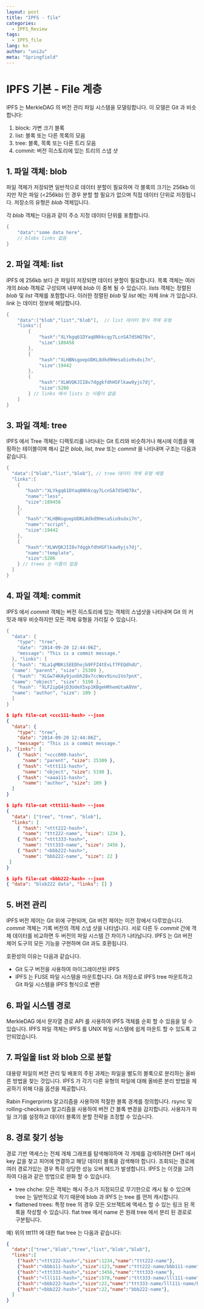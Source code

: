 ```yaml
---
layout: post
title: "IPFS - file"
categories:
  - IPFS_Review
tags:
  - IPFS_file
lang: ko
author: "uni2u"
meta: "Springfield"
---
```


# IPFS 기본 - File 계층

IPFS 는 MerkleDAG 의 버전 관리 파일 시스템을 모델링합니다. 이 모델은 Git 과 비슷합니다:

1. block: 가변 크기 블록
2. list: 블록 또는 다른 목록의 모음
3. tree: 블록, 목록 또는 다른 트리 모음
4. commit: 버전 히스토리에 있는 트리의 스냅 샷

## 1. 파일 객체: blob

파일 객체가 저장되면 일반적으로 데이터 분할이 필요하며 각 블록의 크기는 256kb 이지만 작은 파일 (<256kb) 인 경우 분할 할 필요가 없으며 직접 데이터 단위로 저장됩니다. 저장소의 유형은 _blob_ 객체입니다. 

각 _blob_ 객체는 다음과 같이 주소 지정 데이터 단위를 포함합니다.

```go
{
    "data":"some data here", 
    // blobs links 없음
}
```

## 2. 파일 객체: list

IPFS 에 256kb 보다 큰 파일이 저장되면 데이터 분할이 필요합니다. 목록 객체는 여러 개의 _blob_ 객체로 구성되며 내부에 _blob_ 이 중복 될 수 있습니다. _lists_ 객체는 정렬된 _blob_ 및 _list_ 객체를 포함합니다. 이러한 정렬된 _blob_ 및 _list_ 에는 자체 _link_ 가 있습니다. _link_ 는 데이터 정보에 해당합니다.

```go
{
    "data":["blob","list","blob"],  // list 데이터 형식 객체 유형
    "links":[
        {
            "hash":"XLYkgq61DYaq8Nhkcqy7LcnSA7dSHQ78x",
            "size":189458
        },
        {
            "hash":"XLHBNsgoepUDKL8dkd9Hesa5io9sdxi7n",
            "size":19442
        },
        {
            "hash":"XLWVQKJII8v7dggkfdhHSFlkaw9yjs7dj",
            "size":5286
        } // links 에서 lists 는 이름이 없음
    ]
}
```

## 3. 파일 객체: tree

IPFS 에서 Tree 객체는 디렉토리를 나타내는 Git 트리와 비슷하거나 해시에 이름을 매핑하는 테이블이며 해시 값은 _blob_, _list_, _tree_ 또는 _commit_ 을 나타내며 구조는 다음과 같습니다.

```go
{
  "data":["blob","list","blob"], // tree 데이터 객체 유형 배열
  "links":[
    {
       "hash":"XLYkgq61DYaq8Nhkcqy7LcnSA7dSHQ78x",
       "name":"less",
       "size":189458
    },
    {
       "hash":"XLHBNsgoepUDKL8dkd9Hesa5io9sdxi7n",
       "name":"script",
       "size":19442
    },
    {
       "hash":"XLWVQKJII8v7dggkfdhHSFlkaw9yjs7dj",
       "name":"template",
       "size":5286
    } // trees 는 이름이 없음
  ]
}
```

## 4. 파일 객체: commit

IPFS 에서 _commit_ 객체는 버전 히스토리에 있는 객체의 스냅샷을 나타내며 Git 의 커밋과 매우 비슷하지만 모든 객체 유형을 가리킬 수 있습니다.

```go
{
  "data": {
    "type": "tree",
    "date": "2014-09-20 12:44:06Z",
    "message": "This is a commit message."
  }, "links": [
  { "hash": "XLa1qMBKiSEEDhojb9FFZ4tEvLf7FEQdhdU",
  "name": "parent", "size": 25309 },
  { "hash": "XLGw74KAy9junbh28x7ccWov9inu1Vo7pnX",
  "name": "object", "size": 5198 },
  { "hash": "XLF2ipQ4jD3UdeX5xp1KBgeHRhemUtaA8Vm",
  "name": "author", "size": 109 }
  ]
}
```
```json
$ ipfs file-cat <ccc111-hash> --json
{
  "data": {
    "type": "tree",
    "date": "2014-09-20 12:44:06Z",
    "message": "This is a commit message."
}, "links": [
    { "hash": "<ccc000-hash>",
      "name": "parent", "size": 25309 },
    { "hash": "<ttt111-hash>",
      "name": "object", "size": 5198 },
    { "hash": "<aaa111-hash>",
      "name": "author", "size": 109 }
  ]
}

$ ipfs file-cat <ttt111-hash> --json
{
  "data": ["tree", "tree", "blob"],
  "links": [
    { "hash": "<ttt222-hash>",
      "name": "ttt222-name", "size": 1234 },
    { "hash": "<ttt333-hash>",
      "name": "ttt333-name", "size": 3456 },
    { "hash": "<bbb222-hash>",
      "name": "bbb222-name", "size": 22 }
 ] 
}

$ ipfs file-cat <bbb222-hash> --json
{ "data": "blob222 data", "links": [] }
```

## 5. 버전 관리

IPFS 버전 제어는 Git 위에 구현되며, Git 버전 제어는 이전 장에서 다루었습니다. _commit_ 객체는 기록 버전의 객체 스냅 샷을 나타냅니다. 서로 다른 두 _commit_ 간에 객체 데이터를 비교하면 두 버전의 파일 시스템 간 차이가 나타납니다. IPFS 는 Git 버전 제어 도구의 모든 기능을 구현하며 Git 과도 호환됩니다.

호환성의 이유는 다음과 같습니다.

- Git 도구 버전을 사용하여 마이그레이션된 IPFS
- IPFS 는 FUSE 파일 시스템을 마운트합니다. Git 저장소로 IPFS tree 마운트하고 Git 파일 시스템을 IPFS 형식으로 변환

## 6. 파일 시스템 경로

MerkleDAG 에서 문자열 경로 API 를 사용하여 IPFS 객체를 순회 할 수 있음을 알 수 있습니다. IPFS 파일 객체는 IPFS 를 UNIX 파일 시스템에 쉽게 마운트 할 수 있도록 고안되었습니다.

## 7. 파일을 list 와 blob 으로 분할

대용량 파일의 버전 관리 및 배포의 주된 과제는 파일을 별도의 블록으로 분리하는 올바른 방법을 찾는 것입니다. IPFS 가 각기 다른 유형의 파일에 대해 올바른 분리 방법을 제공하기 위해 다음 옵션을 제공합니다.

Rabin Fingerprints 알고리즘을 사용하여 적절한 블록 경계를 정의합니다. rsync 및 rolling-checksum 알고리즘을 사용하여 버전 간 블록 변경을 감지합니다. 사용자가 파일 크기를 설정하고 데이터 블록의 분할 전략을 조정할 수 있습니다.

## 8. 경로 찾기 성능

경로 기반 액세스는 전체 개체 그래프를 탐색해야하며 각 개체를 검색하려면 DHT 에서 key 값을 찾고 피어에 연결하고 해당 데이터 블록을 검색해야 합니다. 조회되는 경로에 여러 경로가있는 경우 특히 상당한 성능 오버 헤드가 발생합니다. IPFS 는 이것을 고려하여 다음과 같은 방법으로 완화 할 수 있습니다.

- tree chche: 모든 객체는 해시 주소가 지정되므로 무기한으로 캐시 될 수 있으며 tree 는 일반적으로 작기 때문에 blob 과 IPFS 는 tree 를 먼저 캐시합니다.
- flattened trees: 특정 tree 의 경우 모든 오브젝트에 액세스 할 수 있는 링크 된 목록을 작성할 수 있습니다. flat tree 에서 name 은 원래 tree 에서 분리 된 경로로 구분됩니다.

예) 위의 ttt111 에 대한 flat tree 는 다음과 같습니다:

```json
{
  "data":["tree","blob","tree","list","blob","blob"],
  "links":[
    {"hash":"<ttt222-hash>","size":1234,"name":"ttt222-name"},
    {"hash":"<bbb111-hash>","size":123,"name":"ttt222-name/bbb111-name"},
    {"hash":"<ttt333-hash>","size":3456,"name":"ttt333-name"},
    {"hash":"<lll111-hash>","size":578,"name":"ttt333-name/lll111-name"},
    {"hash":"<bbb222-hash>","size":22,"name":"ttt333-name/lll111-name/bbb222-name"},
    {"hash":"<bbb222-hash>","size":22,"name":"bbb222-name"},
  ]
}
```
